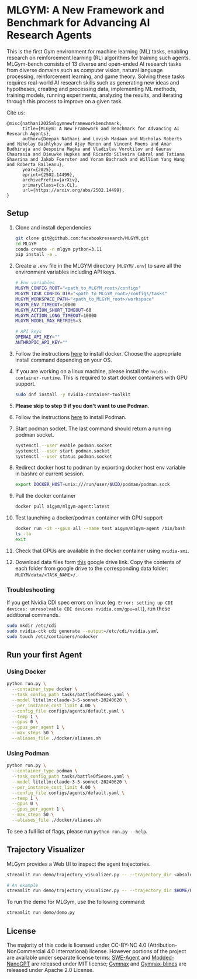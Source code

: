 # MLGYM: A New Framework and Benchmark for Advancing AI Research Agents


This is the first Gym environment for machine learning (ML) tasks, enabling research on reinforcement learning (RL) algorithms for training such agents. MLGym-bench consists of 13 diverse and open-ended AI research tasks from diverse domains such as computer vision, natural language processing, reinforcement learning, and game theory. Solving these tasks requires real-world AI research skills such as generating new ideas and hypotheses, creating and processing data, implementing ML methods, training models, running experiments, analyzing the results, and iterating through this process to improve on a given task. 

Cite us:
```
@misc{nathani2025mlgymnewframeworkbenchmark,
      title={MLGym: A New Framework and Benchmark for Advancing AI Research Agents}, 
      author={Deepak Nathani and Lovish Madaan and Nicholas Roberts and Nikolay Bashlykov and Ajay Menon and Vincent Moens and Amar Budhiraja and Despoina Magka and Vladislav Vorotilov and Gaurav Chaurasia and Dieuwke Hupkes and Ricardo Silveira Cabral and Tatiana Shavrina and Jakob Foerster and Yoram Bachrach and William Yang Wang and Roberta Raileanu},
      year={2025},
      eprint={2502.14499},
      archivePrefix={arXiv},
      primaryClass={cs.CL},
      url={https://arxiv.org/abs/2502.14499}, 
}
```

## Setup

1. Clone and install dependencies

    ```bash
    git clone git@github.com:facebookresearch/MLGYM.git
    cd MLGYM
    conda create -n mlgym python=3.11
    pip install -e .
    ```

2. Create a `.env` file in the MLGYM directory (`MLGYM/.env`) to save all the environment variables including API keys.

    ```bash
    # Env variables
    MLGYM_CONFIG_ROOT="<path_to_MLGYM_root>/configs"
    MLGYM_TASK_CONFIG_DIR="<path_to_MLGYM_root>/configs/tasks"
    MLGYM_WORKSPACE_PATH="<path_to_MLGYM_root>/workspace"
    MLGYM_ENV_TIMEOUT=10000
    MLGYM_ACTION_SHORT_TIMEOUT=60
    MLGYM_ACTION_LONG_TIMEOUT=10000
    MLGYM_MODEL_MAX_RETRIES=3

    # API keys
    OPENAI_API_KEY=""
    ANTHROPIC_API_KEY=""
    ```

3. Follow the instructions [here](https://docs.docker.com/desktop/) to install docker. Choose the appropriate install command depending on your OS.

4. If you are working on a linux machine, please install the `nvidia-container-runtime`. This is required to start docker containers with GPU support.

    ```bash
    sudo dnf install -y nvidia-container-toolkit
    ```

5. **Please skip to step 9 if you don't want to use Podman**.
6. Follow the instructions [here](https://podman.io/get-started) to install Podman.
7. Start podman socket. The last command should return a running podman socket.

    ```bash
    systemctl --user enable podman.socket
    systemctl --user start podman.socket
    systemctl --user status podman.socket 
    ```

8. Redirect docker host to podman by exporting docker host env variable in bashrc or current session.

    ```bash
    export DOCKER_HOST=unix:///run/user/$UID/podman/podman.sock
    ```

9. Pull the docker container

    ```bash
    docker pull aigym/mlgym-agent:latest
    ```

10. Test launching a docker/podman container with GPU support

    ```bash
    docker run -it --gpus all --name test aigym/mlgym-agent /bin/bash
    ls -la
    exit
    ```

11. Check that GPUs are available in the docker container using `nvidia-smi`.

12. Download data files form [this](https://drive.google.com/drive/folders/1jVnBRHbSinIpDbhrrVkcbu0akrbFFLrg?usp=drive_link) google drive link. Copy the contents of each folder from google drive to the corresponding data folder: `MLGYM/data/<TASK_NAME>/`.

### Troubleshooting

If you get Nvidia CDI spec errors on linux (eg. `Error: setting up CDI devices: unresolvable CDI devices nvidia.com/gpu=all`), run these additional commands.

```bash
sudo mkdir /etc/cdi
sudo nvidia-ctk cdi generate --output=/etc/cdi/nvidia.yaml
sudo touch /etc/containers/nodocker
```

## Run your first Agent

### Using Docker

```bash
python run.py \
  --container_type docker \
  --task_config_path tasks/battleOfSexes.yaml \
  --model litellm:claude-3-5-sonnet-20240620 \
  --per_instance_cost_limit 4.00 \
  --config_file configs/agents/default.yaml \
  --temp 1 \
  --gpus 0 \
  --gpus_per_agent 1 \
  --max_steps 50 \
  --aliases_file ./docker/aliases.sh
```

### Using Podman

```bash
python run.py \
  --container_type podman \
  --task_config_path tasks/battleOfSexes.yaml \
  --model litellm:claude-3-5-sonnet-20240620 \
  --per_instance_cost_limit 4.00 \
  --config_file configs/agents/default.yaml \
  --temp 1 \
  --gpus 0 \
  --gpus_per_agent 1 \
  --max_steps 50 \
  --aliases_file ./docker/aliases.sh
```

To see a full list of flags, please run `python run.py --help`.

## Trajectory Visualizer

MLGym provides a Web UI to inspect the agent trajectories.

```bash
streamlit run demo/trajectory_visualizer.py -- --trajectory_dir <absolute_path_to_trajectories>

# An example
streamlit run demo/trajectory_visualizer.py -- --trajectory_dir $HOME/Projects/MLGYM/trajectories/mlgym_bench_v0
```

To run the demo for MLGym, use the following command:

```bash
streamlit run demo/demo.py
```

## License

The majority of this code is licensed under CC-BY-NC 4.0 (Attribution-NonCommercial 4.0 International) license. However portions of the project are available under separate license terms: [SWE-Agent](https://github.com/SWE-agent/SWE-agent?tab=MIT-1-ov-file) and [Modded-NanoGPT](https://github.com/KellerJordan/modded-nanogpt?tab=MIT-1-ov-file) are released under MIT license; [Gymnax](https://github.com/RobertTLange/gymnax?tab=Apache-2.0-1-ov-file) and [Gymnax-blines](https://github.com/RobertTLange/gymnax-blines?tab=Apache-2.0-1-ov-file) are released under Apache 2.0 License.
